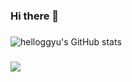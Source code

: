 ### Hi there 👋

<!--
**helloggyu/helloggyu** is a ✨ _special_ ✨ repository because its `README.md` (this file) appears on your GitHub profile.

Here are some ideas to get you started:

- 🔭 I’m currently working on ...
- 🌱 I’m currently learning ...
- 👯 I’m looking to collaborate on ...
- 🤔 I’m looking for help with ...
- 💬 Ask me about ...
- 📫 How to reach me: ...
- 😄 Pronouns: ...
- ⚡ Fun fact: ...
-->


###
![helloggyu's GitHub stats](https://github-readme-stats.vercel.app/api?username=helloggyu&show_icons=true&theme=dracula&count_private=true)

###
<div>
<a href="https://hits.seeyoufarm.com"><img src="https://hits.seeyoufarm.com/api/count/incr/badge.svg?url=https%3A%2F%2Fgithub.com%2Fhelloggyu&count_bg=%23F94774&title_bg=%23343333&icon=github.svg&icon_color=%23DDDDDD&title=hits&edge_flat=false"/></a>
</div>

